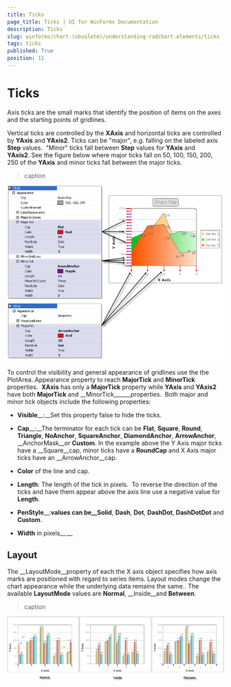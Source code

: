 ```yaml
---
title: Ticks
page_title: Ticks | UI for WinForms Documentation
description: Ticks
slug: winforms/chart-(obsolete)/understanding-radchart-elements/ticks
tags: ticks
published: True
position: 11
---
```


# Ticks



Axis ticks are the small marks that identify the position of items on the axes and the starting points of gridlines. 

Vertical ticks are controlled by the __XAxis__ and horizontal ticks are controlled by __YAxis__ and __YAxis2__. Ticks can be "major", e.g. falling on the labeled axis __Step__ values.  "Minor" ticks fall between __Step__ values for __YAxis__ and __YAxis2__. See the figure below where major ticks fall on 50, 100, 150, 200, 250 of the __YAxis__ and minor ticks fall between the major ticks. 
>caption 

![chart-undestanding-radchart-elements-ticks 001](images/chart-undestanding-radchart-elements-ticks001.png)

To control the visibility and general appearance of gridlines use the the PlotArea.<axis>.Appearance property to reach __MajorTick__ and __MinorTick__ properties.  __XAxis__ has only a __MajorTick__ property while __YAxis__ and __YAxis2__ have both __MajorTick__ and __MinorTick______properties.  Both major and minor tick objects include the following properties: 

* __Visible____:__Set this property false to hide the ticks. 


* __Cap____:__The terminator for each tick can be __Flat__, __Square__, __Round__, __Triangle__, __NoAnchor__, __SquareAnchor__, __DiamondAnchor__, __ArrowAnchor__, __AnchorMask__or __Custom__. In the example above the Y Axis major ticks have a __Square__cap, minor ticks have a __RoundCap__ and X Axis major ticks have an __ArrowAnchor__cap.   


* __Color__ of the line and cap. 


* __Length__: The length of the tick in pixels.  To reverse the direction of the ticks and have them appear above the axis line use a negative value for __Length__. 


* __PenStyle____:__values can be__Solid__, __Dash__, __Dot__, __DashDot__, __DashDotDot__ and __Custom__. 


* __Width__ in pixels__.__ 

## Layout

The __LayoutMode__property of each the X axis object specifies how axis marks are positioned with regard to series items. Layout modes change the chart appearance while the underlying data remains the same.. The available __LayoutMode__ values are __Normal__, __Inside__and __Between__. 
>caption 

![chart-undestanding-radchart-elements-ticks 002](images/chart-undestanding-radchart-elements-ticks002.png)
